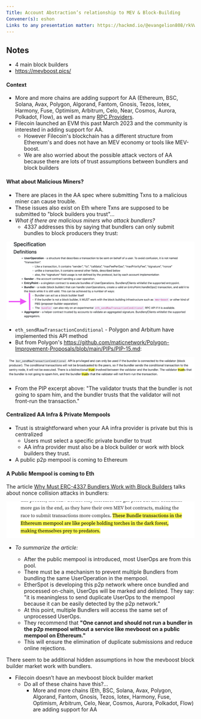 ```yaml
---
Title: Account Abstraction’s relationship to MEV & Block-Building
Convener(s): eshon
Links to any presentation matter: https://hackmd.io/@evangelion808/rkVwA5VNT
---
```


## Notes

- 4 main block builders
- https://mevboost.pics/

#### Context 
- More and more chains are adding support for AA (Ethereum, BSC, Solana, Avax, Polygon, Algorand, Fantom, Gnosis, Tezos, Iotex, Harmony, Fuse, Optimism, Arbitrum, Celo, Near, Cosmos, Aurora, Polkadot, Flow), as well as many [RPC Providers](https://github.com/arddluma/awesome-list-rpc-nodes-providers#account-abstraction-rpc-providers).
- Filecoin launched an EVM this past March 2023 and the community is interested in adding support for AA.
  - However Filecoin's blockchain has a different structure from Ethereum's and does not have an MEV economy or tools like MEV-boost.
  - We are also worried about the possible attack vectors of AA because there are lots of trust assumptions between bundlers and block builders

#### What about Malicious Miners?

- There are places in the AA spec where submitting Txns to a malicious miner can cause trouble.
- These issues also exist on Eth where Txns are supposed to be submitted to "block builders you trust"...
- *What if there are malicious miners who attack bundlers?*
   - 4337 addresses this by saying that bundlers can only submit bundles to block producers they trust:
   
![Screen Shot 2023-11-17 at 11.45.42 AM](images/rkGAdjVE6.png)

 - `eth_sendRawTransactionConditional` - Polygon and Arbitum have implemented this API method
 - But from Polygon's https://github.com/maticnetwork/Polygon-Improvement-Proposals/blob/main/PIPs/PIP-15.md:
 
 ![Screen Shot 2023-11-17 at 11.54.15 AM](images/SJPU9iENT.png)

- From the PIP excerpt above: "The validator trusts that the bundler is not going to spam him, and the bundler trusts that the validator will not front-run the transaction."

#### Centralized AA Infra & Private Mempools

- Trust is straightforward when your AA infra provider is private but this is centralized
    - Users must select a specific private bundler to trust
    - AA infra provider must also be a block builder or work with block builders they trust.
- A public p2p mempool is coming to Ethereum

#### A Public Mempool is coming to Eth

The article [Why Must ERC-4337 Bundlers Work with Block Builders](https://medium.com/@blockpi/aa-useroperation-failure-incident-why-is-public-mempool-necessary-to-erc-4337-bundlers-d939d6dc8812) talks about nonce collision attacks in bundlers:

![Screen Shot 2023-11-17 at 12.04.42 PM](images/rJbCpjVN6.png)

- *To summarize the article:*

    - After the public mempool is introduced, most UserOps are from this pool.
    - There must be a mechanism to prevent multiple Bundlers from bundling the same UserOperation in the mempool.
    - EtherSpot is developing this p2p network where once bundled and processed on-chain, UserOps will be marked and delisted. They say: "it is meaningless to send duplicate UserOps to the mempool because it can be easily detected by the p2p network."
    - At this point, multiple Bundlers will access the same set of unprocessed UserOps.
    - They recommend that **"One cannot and should not run a bundler in the p2p mempool without a service like mevboost on a public mempool on Ethereum."**
    - This will ensure the elimination of duplicate submissions and reduce online rejections.

There seem to be additional hidden assumptions in how the mevboost block builder market work with bundlers.


- Filecoin doesn’t have an mevboost block builder market 
    - Do all of these chains have this?...
        - More and more chains (Eth, BSC, Solana, Avax, Polygon, Algorand, Fantom, Gnosis, Tezos, Iotex, Harmony, Fuse, Optimism, Arbitrum, Celo, Near, Cosmos, Aurora, Polkadot, Flow) are adding support for AA
